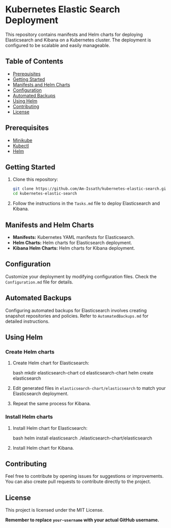 # Kubernetes Elastic Search Deployment

This repository contains manifests and Helm charts for deploying Elasticsearch and Kibana on a Kubernetes cluster. The deployment is configured to be scalable and easily manageable.

## Table of Contents

- [Prerequisites](#prerequisites)
- [Getting Started](#getting-started)
- [Manifests and Helm Charts](#manifests-and-helm-charts)
- [Configuration](#configuration)
- [Automated Backups](#automated-backups)
- [Using Helm](#using-helm)
- [Contributing](#contributing)
- [License](#license)

## Prerequisites

- [Minikube](https://minikube.sigs.k8s.io/docs/start/)
- [Kubectl](https://kubernetes.io/docs/tasks/tools/install-kubectl/)
- [Helm](https://helm.sh/docs/intro/install/)

## Getting Started

1. Clone this repository:

   ```bash
   git clone https://github.com/Am-Issath/kubernetes-elastic-search.git
   cd kubernetes-elastic-search
   

2. Follow the instructions in the `Tasks.md` file to deploy Elasticsearch and Kibana.

## Manifests and Helm Charts

- **Manifests:** Kubernetes YAML manifests for Elasticsearch.
- **Helm Charts:** Helm charts for Elasticsearch deployment.
- **Kibana Helm Charts:** Helm charts for Kibana deployment.

## Configuration

Customize your deployment by modifying configuration files. Check the `Configuration.md` file for details.

## Automated Backups

Configuring automated backups for Elasticsearch involves creating snapshot repositories and policies. Refer to `AutomatedBackups.md` for detailed instructions.

## Using Helm

### Create Helm charts

1. Create Helm chart for Elasticsearch:

   bash
   mkdir elasticsearch-chart
   cd elasticsearch-chart
   helm create elasticsearch
   

2. Edit generated files in `elasticsearch-chart/elasticsearch` to match your Elasticsearch deployment.

3. Repeat the same process for Kibana.

### Install Helm charts

1. Install Helm chart for Elasticsearch:

   bash
   helm install elasticsearch ./elasticsearch-chart/elasticsearch
   

2. Install Helm chart for Kibana.

## Contributing

Feel free to contribute by opening issues for suggestions or improvements. You can also create pull requests to contribute directly to the project.

## License

This project is licensed under the MIT License.


**Remember to replace `your-username` with your actual GitHub username.**
